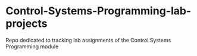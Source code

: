 # Control-Systems-Programming-lab-projects
Repo dedicated to tracking lab assignments of the Control Systems Programming module
